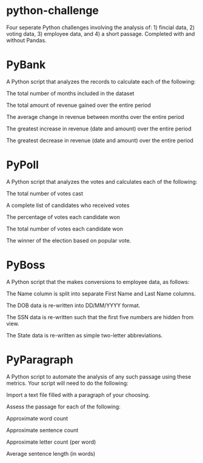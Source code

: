 # python-challenge

Four seperate Python challenges involving the analysis of: 1) fincial data, 2) voting data, 3) employee data, and 4) a short passage. Completed with and without Pandas.

# PyBank 

A Python script that analyzes the records to calculate each of the following:

The total number of months included in the dataset

The total amount of revenue gained over the entire period

The average change in revenue between months over the entire period

The greatest increase in revenue (date and amount) over the entire period

The greatest decrease in revenue (date and amount) over the entire period


# PyPoll 

A Python script that analyzes the votes and calculates each of the following:

The total number of votes cast

A complete list of candidates who received votes

The percentage of votes each candidate won

The total number of votes each candidate won

The winner of the election based on popular vote.

# PyBoss

A Python script that the makes conversions to employee data, as follows:

The Name column is split into separate First Name and Last Name columns.

The DOB data is re-written into DD/MM/YYYY format.

The SSN data is re-written such that the first five numbers are hidden from view.

The State data is re-written as simple two-letter abbreviations.

# PyParagraph 

A Python script to automate the analysis of any such passage using these metrics. Your script will need to do the following:

Import a text file filled with a paragraph of your choosing.

Assess the passage for each of the following:

Approximate word count

Approximate sentence count

Approximate letter count (per word)

Average sentence length (in words)


